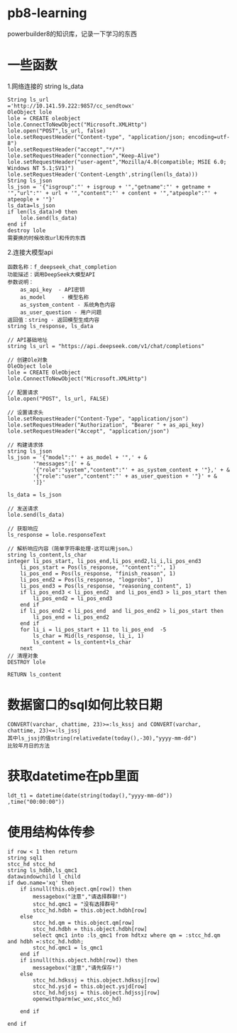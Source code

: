 # pb8-learning
powerbuilder8的知识库，记录一下学习的东西
# 一些函数 
1.网络连接的
    string ls_data

    String ls_url                   ='http://10.141.59.222:9857/cc_sendtowx'
    OleObject lole   
    lole = CREATE oleobject 
    lole.ConnectToNewObject("Microsoft.XMLHttp") 
    lole.open("POST",ls_url, false)   
    lole.setRequestHeader("Content-type", "application/json; encoding=utf-8")
    lole.setRequestHeader("accept","*/*")
    lole.setRequestHeader("connection","Keep-Alive")
    lole.setRequestHeader("user-agent","Mozilla/4.0(compatible; MSIE 6.0; Windows NT 5.1;SV1)")
    lole.setRequestHeader('Content-Length',string(len(ls_data)))
    String ls_json
    ls_json = '{"isgroup":"' + isgroup + '","getname":"' + getname + '","url":"' + url + '","content":"' + content + '","atpeople":"' + atpeople + '"}'
    ls_data=ls_json
    if len(ls_data)>0 then
        lole.send(ls_data)
    end if
    destroy lole 
    需要换的时候改改url和传的东西
2.连接大模型api

    函数名称：f_deepseek_chat_completion
    功能描述：调用DeepSeek大模型API
    参数说明：
        as_api_key  - API密钥
        as_model     - 模型名称
        as_system_content - 系统角色内容 
        as_user_question - 用户问题
    返回值：string - 返回模型生成内容
    string ls_response, ls_data

    // API基础地址
    string ls_url = "https://api.deepseek.com/v1/chat/completions"

    // 创建Ole对象
    OleObject lole
    lole = CREATE OleObject
    lole.ConnectToNewObject("Microsoft.XMLHttp")

    // 配置请求
    lole.open("POST", ls_url, FALSE)

    // 设置请求头
    lole.setRequestHeader("Content-Type", "application/json")
    lole.setRequestHeader("Authorization", "Bearer " + as_api_key)
    lole.setRequestHeader("Accept", "application/json")

    // 构建请求体
    string ls_json
    ls_json = '{"model":"' + as_model + '",' + &
            '"messages":[' + &
            '{"role":"system","content":"' + as_system_content + '"},' + &
            '{"role":"user","content":"' + as_user_question + '"}' + &
            ']}'

    ls_data = ls_json

    // 发送请求
    lole.send(ls_data)

    // 获取响应
    ls_response = lole.responseText

    // 解析响应内容（简单字符串处理-这可以用json。）
    string ls_content,ls_char
    integer li_pos_start, li_pos_end,li_pos_end2,li_i,li_pos_end3
        li_pos_start = Pos(ls_response, '"content":"', 1)
        li_pos_end = Pos(ls_response, "finish_reason", 1) 
        li_pos_end2 = Pos(ls_response, "logprobs", 1) 
        li_pos_end3 = Pos(ls_response, "reasoning_content", 1) 
        if li_pos_end3 < li_pos_end2  and li_pos_end3 > li_pos_start then
            li_pos_end2 = li_pos_end3
        end if
        if li_pos_end2 < li_pos_end  and li_pos_end2 > li_pos_start then
            li_pos_end = li_pos_end2 
        end if
        for li_i = li_pos_start + 11 to li_pos_end  -5
            ls_char = Mid(ls_response, li_i, 1)
            ls_content = ls_content+ls_char
        next
    // 清理对象
    DESTROY lole

    RETURN ls_content
# 数据窗口的sql如何比较日期
    CONVERT(varchar, chattime, 23)>=:ls_kssj and CONVERT(varchar, chattime, 23)<=:ls_jssj 
    其中ls_jssj的值string(relativedate(today(),-30),"yyyy-mm-dd")
    比较年月日的方法
# 获取datetime在pb里面
    ldt_t1 = datetime(date(string(today(),"yyyy-mm-dd"))
    ,time("00:00:00"))
# 使用结构体传参
    if row < 1 then return
    string sql1
    stcc_hd stcc_hd
    string ls_hdbh,ls_qmc1
    datawindowchild l_child
    if dwo.name='xq' then
        if isnull(this.object.qm[row]) then
            messagebox("注意","请选择群聊!")
            stcc_hd.qmc1 = "没有选择群号"
            stcc_hd.hdbh = this.object.hdbh[row]
        else
            stcc_hd.qm = this.object.qm[row]
            stcc_hd.hdbh = this.object.hdbh[row]
            select qmc1 into :ls_qmc1 from hdtxz where qm = :stcc_hd.qm and hdbh =:stcc_hd.hdbh;
            stcc_hd.qmc1 = ls_qmc1
        end if
        if isnull(this.object.hdbh[row]) then
            messagebox("注意","请先保存!")
        else
            stcc_hd.hdkssj = this.object.hdkssj[row]
            stcc_hd.ysjd = this.object.ysjd[row]
            stcc_hd.hdjssj = this.object.hdjssj[row]
            openwithparm(wc_wxc,stcc_hd)
            
        end if

    end if
	